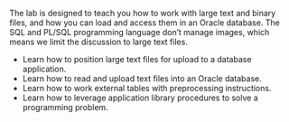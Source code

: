 The lab is designed to teach you how to work with large text and binary files, and how you can load and access them in an Oracle database. The SQL and PL/SQL programming language don’t manage images, which means we limit the discussion to large text files.
<ul>
  <li>Learn how to position large text files for upload to a database application.</li>
  <li>Learn how to read and upload text files into an Oracle database.</li>
  <li>Learn how to work external tables with preprocessing instructions.</li>
  <li>Learn how to leverage application library procedures to solve a programming problem.</li>
</ul>
